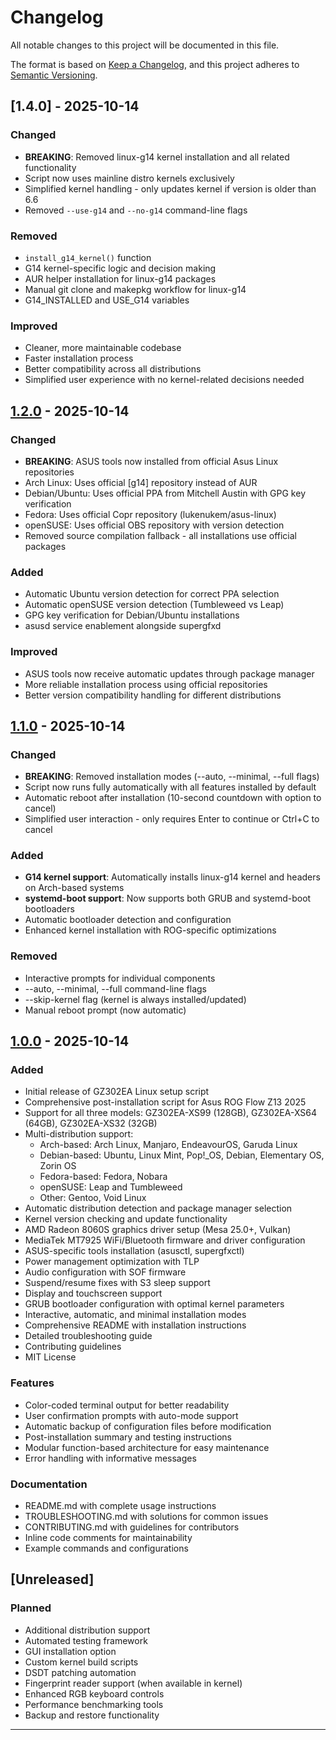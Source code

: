 # Changelog

All notable changes to this project will be documented in this file.

The format is based on [Keep a Changelog](https://keepachangelog.com/en/1.0.0/),
and this project adheres to [Semantic Versioning](https://semver.org/spec/v2.0.0.html).

## [1.4.0] - 2025-10-14

### Changed
- **BREAKING**: Removed linux-g14 kernel installation and all related functionality
- Script now uses mainline distro kernels exclusively
- Simplified kernel handling - only updates kernel if version is older than 6.6
- Removed `--use-g14` and `--no-g14` command-line flags

### Removed
- `install_g14_kernel()` function
- G14 kernel-specific logic and decision making
- AUR helper installation for linux-g14 packages
- Manual git clone and makepkg workflow for linux-g14
- G14_INSTALLED and USE_G14 variables

### Improved
- Cleaner, more maintainable codebase
- Faster installation process
- Better compatibility across all distributions
- Simplified user experience with no kernel-related decisions needed

## [1.2.0] - 2025-10-14

### Changed
- **BREAKING**: ASUS tools now installed from official Asus Linux repositories
- Arch Linux: Uses official [g14] repository instead of AUR
- Debian/Ubuntu: Uses official PPA from Mitchell Austin with GPG key verification
- Fedora: Uses official Copr repository (lukenukem/asus-linux)
- openSUSE: Uses official OBS repository with version detection
- Removed source compilation fallback - all installations use official packages

### Added
- Automatic Ubuntu version detection for correct PPA selection
- Automatic openSUSE version detection (Tumbleweed vs Leap)
- GPG key verification for Debian/Ubuntu installations
- asusd service enablement alongside supergfxd

### Improved
- ASUS tools now receive automatic updates through package manager
- More reliable installation process using official repositories
- Better version compatibility handling for different distributions

## [1.1.0] - 2025-10-14

### Changed
- **BREAKING**: Removed installation modes (--auto, --minimal, --full flags)
- Script now runs fully automatically with all features installed by default
- Automatic reboot after installation (10-second countdown with option to cancel)
- Simplified user interaction - only requires Enter to continue or Ctrl+C to cancel

### Added
- **G14 kernel support**: Automatically installs linux-g14 kernel and headers on Arch-based systems
- **systemd-boot support**: Now supports both GRUB and systemd-boot bootloaders
- Automatic bootloader detection and configuration
- Enhanced kernel installation with ROG-specific optimizations

### Removed
- Interactive prompts for individual components
- --auto, --minimal, --full command-line flags
- --skip-kernel flag (kernel is always installed/updated)
- Manual reboot prompt (now automatic)

## [1.0.0] - 2025-10-14

### Added
- Initial release of GZ302EA Linux setup script
- Comprehensive post-installation script for Asus ROG Flow Z13 2025
- Support for all three models: GZ302EA-XS99 (128GB), GZ302EA-XS64 (64GB), GZ302EA-XS32 (32GB)
- Multi-distribution support:
  - Arch-based: Arch Linux, Manjaro, EndeavourOS, Garuda Linux
  - Debian-based: Ubuntu, Linux Mint, Pop!_OS, Debian, Elementary OS, Zorin OS
  - Fedora-based: Fedora, Nobara
  - openSUSE: Leap and Tumbleweed
  - Other: Gentoo, Void Linux
- Automatic distribution detection and package manager selection
- Kernel version checking and update functionality
- AMD Radeon 8060S graphics driver setup (Mesa 25.0+, Vulkan)
- MediaTek MT7925 WiFi/Bluetooth firmware and driver configuration
- ASUS-specific tools installation (asusctl, supergfxctl)
- Power management optimization with TLP
- Audio configuration with SOF firmware
- Suspend/resume fixes with S3 sleep support
- Display and touchscreen support
- GRUB bootloader configuration with optimal kernel parameters
- Interactive, automatic, and minimal installation modes
- Comprehensive README with installation instructions
- Detailed troubleshooting guide
- Contributing guidelines
- MIT License

### Features
- Color-coded terminal output for better readability
- User confirmation prompts with auto-mode support
- Automatic backup of configuration files before modification
- Post-installation summary and testing instructions
- Modular function-based architecture for easy maintenance
- Error handling with informative messages

### Documentation
- README.md with complete usage instructions
- TROUBLESHOOTING.md with solutions for common issues
- CONTRIBUTING.md with guidelines for contributors
- Inline code comments for maintainability
- Example commands and configurations

## [Unreleased]

### Planned
- Additional distribution support
- Automated testing framework
- GUI installation option
- Custom kernel build scripts
- DSDT patching automation
- Fingerprint reader support (when available in kernel)
- Enhanced RGB keyboard controls
- Performance benchmarking tools
- Backup and restore functionality

---

[1.2.0]: https://github.com/th3cavalry/GZ302-Linux-Setup/releases/tag/v1.2.0
[1.1.0]: https://github.com/th3cavalry/GZ302-Linux-Setup/releases/tag/v1.1.0
[1.0.0]: https://github.com/th3cavalry/GZ302-Linux-Setup/releases/tag/v1.0.0
